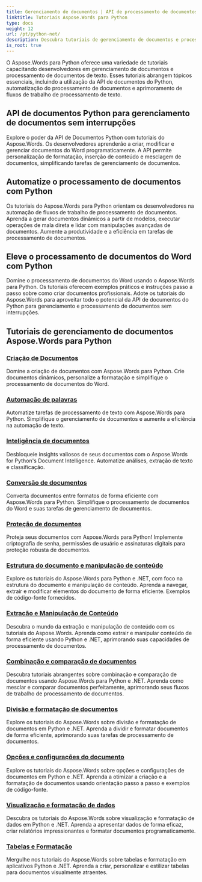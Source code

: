 ```yaml
---
title: Gerenciamento de documentos | API de processamento de documentos Python Aspose.Words
linktitle: Tutoriais Aspose.Words para Python
type: docs
weight: 12
url: /pt/python-net/
description: Descubra tutoriais de gerenciamento de documentos e processamento de texto com Aspose.Words para Python. Automatize o processamento de documentos, personalize a formatação e crie documentos dinâmicos.
is_root: true
---
```

O Aspose.Words para Python oferece uma variedade de tutoriais capacitando desenvolvedores em gerenciamento de documentos e processamento de documentos de texto. Esses tutoriais abrangem tópicos essenciais, incluindo a utilização da API de documentos do Python, automatização do processamento de documentos e aprimoramento de fluxos de trabalho de processamento de texto.

## API de documentos Python para gerenciamento de documentos sem interrupções

Explore o poder da API de Documentos Python com tutoriais do Aspose.Words. Os desenvolvedores aprenderão a criar, modificar e gerenciar documentos do Word programaticamente. A API permite personalização de formatação, inserção de conteúdo e mesclagem de documentos, simplificando tarefas de gerenciamento de documentos.

## Automatize o processamento de documentos com Python

Os tutoriais do Aspose.Words para Python orientam os desenvolvedores na automação de fluxos de trabalho de processamento de documentos. Aprenda a gerar documentos dinâmicos a partir de modelos, executar operações de mala direta e lidar com manipulações avançadas de documentos. Aumente a produtividade e a eficiência em tarefas de processamento de documentos.

## Eleve o processamento de documentos do Word com Python

Domine o processamento de documentos do Word usando o Aspose.Words para Python. Os tutoriais oferecem exemplos práticos e instruções passo a passo sobre como criar documentos profissionais. Adote os tutoriais do Aspose.Words para aproveitar todo o potencial da API de documentos do Python para gerenciamento e processamento de documentos sem interrupções.

## Tutoriais de gerenciamento de documentos Aspose.Words para Python
### [Criação de Documentos](./document-creation/)
Domine a criação de documentos com Aspose.Words para Python. Crie documentos dinâmicos, personalize a formatação e simplifique o processamento de documentos do Word.
### [Automação de palavras](./word-automation/)
Automatize tarefas de processamento de texto com Aspose.Words para Python. Simplifique o gerenciamento de documentos e aumente a eficiência na automação de texto.
### [Inteligência de documentos](./document-intelligence/)
Desbloqueie insights valiosos de seus documentos com o Aspose.Words for Python's Document Intelligence. Automatize análises, extração de texto e classificação.
### [Conversão de documentos](./document-conversion/)
Converta documentos entre formatos de forma eficiente com Aspose.Words para Python. Simplifique o processamento de documentos do Word e suas tarefas de gerenciamento de documentos. 
### [Proteção de documentos](./document-protection/)
Proteja seus documentos com Aspose.Words para Python! Implemente criptografia de senha, permissões de usuário e assinaturas digitais para proteção robusta de documentos.
### [Estrutura do documento e manipulação de conteúdo](./document-structure-and-content-manipulation/)
Explore os tutoriais do Aspose.Words para Python e .NET, com foco na estrutura do documento e manipulação de conteúdo. Aprenda a navegar, extrair e modificar elementos do documento de forma eficiente. Exemplos de código-fonte fornecidos.
### [Extração e Manipulação de Conteúdo](./content-extraction-and-manipulation/)
Descubra o mundo da extração e manipulação de conteúdo com os tutoriais do Aspose.Words. Aprenda como extrair e manipular conteúdo de forma eficiente usando Python e .NET, aprimorando suas capacidades de processamento de documentos.
### [Combinação e comparação de documentos](./document-combining-and-comparison/)
Descubra tutoriais abrangentes sobre combinação e comparação de documentos usando Aspose.Words para Python e .NET. Aprenda como mesclar e comparar documentos perfeitamente, aprimorando seus fluxos de trabalho de processamento de documentos.
### [Divisão e formatação de documentos](./document-splitting-and-formatting/)
Explore os tutoriais do Aspose.Words sobre divisão e formatação de documentos em Python e .NET. Aprenda a dividir e formatar documentos de forma eficiente, aprimorando suas tarefas de processamento de documentos. 
### [Opções e configurações do documento](./document-options-and-settings/)
Explore os tutoriais do Aspose.Words sobre opções e configurações de documentos em Python e .NET. Aprenda a otimizar a criação e a formatação de documentos usando orientação passo a passo e exemplos de código-fonte.
### [Visualização e formatação de dados](./data-visualization-and-formatting/)
Descubra os tutoriais do Aspose.Words sobre visualização e formatação de dados em Python e .NET. Aprenda a apresentar dados de forma eficaz, criar relatórios impressionantes e formatar documentos programaticamente.
### [Tabelas e Formatação](./tables-and-formatting/)
Mergulhe nos tutoriais do Aspose.Words sobre tabelas e formatação em aplicativos Python e .NET. Aprenda a criar, personalizar e estilizar tabelas para documentos visualmente atraentes. 